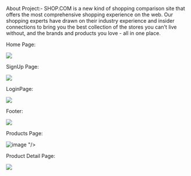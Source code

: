 About Project:- SHOP.COM is a new kind of shopping comparison site that offers the most comprehensive shopping experience on the web. Our shopping experts have drawn on their industry experience and insider connections to bring you the best collection of the stores you can't live without, and the brands and products you love - all in one place.

Home Page:

<div>
<img src="https://masai-course.s3.ap-south-1.amazonaws.com/editor/uploads/2022-11-24/Screenshot_20221124_233358_798667.png"/>
</div>

SignUp Page:

<div>
  <img src="https://masai-course.s3.ap-south-1.amazonaws.com/editor/uploads/2022-11-24/Screenshot_20221124_234157_470192.png"/>
  </div>
  
  LoginPage:
  
  <div>
  <img src="https://masai-course.s3.ap-south-1.amazonaws.com/editor/uploads/2022-11-24/Screenshot_20221124_234335_158287.png"/>
  </div>
  
  Footer:
  
  <div>
  <img src="https://masai-course.s3.ap-south-1.amazonaws.com/editor/uploads/2022-11-24/Screenshot_20221124_234555_124970.png"/>
  </div>

Products Page:

<div>
  <img src="<img width="675" alt="image" src="https://user-images.githubusercontent.com/100217706/203846916-297903bf-ef97-4e4a-a522-fc4db0e0b4af.png">
"/>
  </div>
  
 Product Detail Page:
 <div>
  <img src="https://masai-course.s3.ap-south-1.amazonaws.com/editor/uploads/2022-11-24/Screenshot_20221124_234953_647853.png"/>
  </div>

